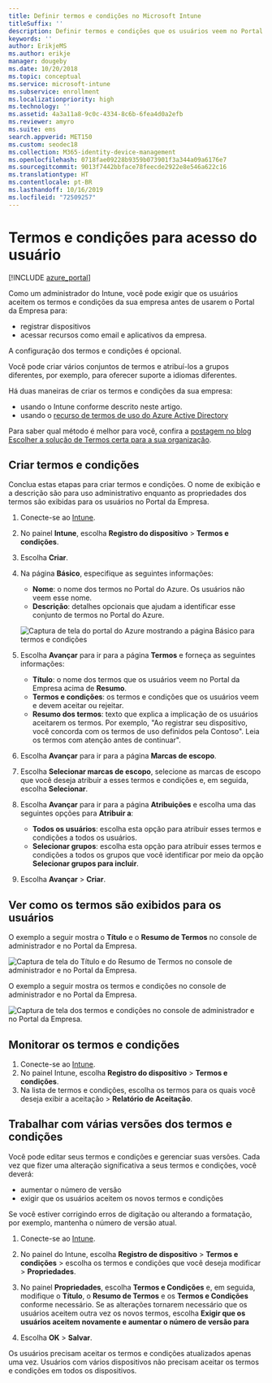 ```yaml
---
title: Definir termos e condições no Microsoft Intune
titleSuffix: ''
description: Definir termos e condições que os usuários veem no Portal da Empresa do Intune.
keywords: ''
author: ErikjeMS
ms.author: erikje
manager: dougeby
ms.date: 10/20/2018
ms.topic: conceptual
ms.service: microsoft-intune
ms.subservice: enrollment
ms.localizationpriority: high
ms.technology: ''
ms.assetid: 4a3a11a8-9c0c-4334-8c6b-6fea4d0a2efb
ms.reviewer: amyro
ms.suite: ems
search.appverid: MET150
ms.custom: seodec18
ms.collection: M365-identity-device-management
ms.openlocfilehash: 0718fae09228b9359b073901f3a344a09a6176e7
ms.sourcegitcommit: 9013f7442bbface78feecde2922e8e546a622c16
ms.translationtype: HT
ms.contentlocale: pt-BR
ms.lasthandoff: 10/16/2019
ms.locfileid: "72509257"
---
```

# <a name="terms-and-conditions-for-user-access"></a>Termos e condições para acesso do usuário

[!INCLUDE [azure_portal](../includes/azure_portal.md)]

Como um administrador do Intune, você pode exigir que os usuários aceitem os termos e condições da sua empresa antes de usarem o Portal da Empresa para:
- registrar dispositivos
- acessar recursos como email e aplicativos da empresa.

A configuração dos termos e condições é opcional.

Você pode criar vários conjuntos de termos e atribuí-los a grupos diferentes, por exemplo, para oferecer suporte a idiomas diferentes.

Há duas maneiras de criar os termos e condições da sua empresa:
- usando o Intune conforme descrito neste artigo.
- usando o [recurso de termos de uso do Azure Active Directory](https://docs.microsoft.com/azure/active-directory/governance/active-directory-tou)

Para saber qual método é melhor para você, confira a [postagem no blog Escolher a solução de Termos certa para a sua organização](https://go.microsoft.com/fwlink/?linkid=2010506&clcid=0x409). 

## <a name="create-terms-and-conditions"></a>Criar termos e condições
Conclua estas etapas para criar termos e condições. O nome de exibição e a descrição são para uso administrativo enquanto as propriedades dos termos são exibidas para os usuários no Portal da Empresa.

1. Conecte-se ao [Intune](https://go.microsoft.com/fwlink/?linkid=2090973).
2. No painel **Intune**, escolha **Registro do dispositivo** > **Termos e condições**.
3. Escolha **Criar**.
4. Na página **Básico**, especifique as seguintes informações:

   - **Nome**: o nome dos termos no Portal do Azure. Os usuários não veem esse nome.
   - **Descrição**: detalhes opcionais que ajudam a identificar esse conjunto de termos no Portal do Azure.

    ![Captura de tela do portal do Azure mostrando a página Básico para termos e condições](./media/terms-and-conditions-create/terms-basics-page.png)

5. Escolha **Avançar** para ir para a página **Termos** e forneça as seguintes informações:

   - **Título**: o nome dos termos que os usuários veem no Portal da Empresa acima de **Resumo**.
   - **Termos e condições**: os termos e condições que os usuários veem e devem aceitar ou rejeitar.
   - **Resumo dos termos**: texto que explica a implicação de os usuários aceitarem os termos. Por exemplo, "Ao registrar seu dispositivo, você concorda com os termos de uso definidos pela Contoso". Leia os termos com atenção antes de continuar".

6. Escolha **Avançar** para ir para a página **Marcas de escopo**.

7. Escolha **Selecionar marcas de escopo**, selecione as marcas de escopo que você deseja atribuir a esses termos e condições e, em seguida, escolha **Selecionar**. 

8. Escolha **Avançar** para ir para a página **Atribuições** e escolha uma das seguintes opções para **Atribuir a**:
    - **Todos os usuários**: escolha esta opção para atribuir esses termos e condições a todos os usuários.
    - **Selecionar grupos**: escolha esta opção para atribuir esses termos e condições a todos os grupos que você identificar por meio da opção **Selecionar grupos para incluir**.

9. Escolha **Avançar** > **Criar**.

## <a name="see-how-terms-are-displayed-to-your-users"></a>Ver como os termos são exibidos para os usuários
O exemplo a seguir mostra o **Título** e o **Resumo de Termos** no console de administrador e no Portal da Empresa.

![Captura de tela do Título e do Resumo de Termos no console de administrador e no Portal da Empresa.](./media/terms-and-conditions-create/terms-summary-terms.png)

O exemplo a seguir mostra os termos e condições no console de administrador e no Portal da Empresa.

![Captura de tela dos termos e condições no console de administrador e no Portal da Empresa.](./media/terms-and-conditions-create/terms-properties-terms.png)


## <a name="monitor-terms-and-conditions"></a>Monitorar os termos e condições

1. Conecte-se ao [Intune](https://go.microsoft.com/fwlink/?linkid=2090973). 
1. No painel Intune, escolha **Registro do dispositivo** > **Termos e condições**.
2. Na lista de termos e condições, escolha os termos para os quais você deseja exibir a aceitação > **Relatório de Aceitação**.

## <a name="work-with-multiple-versions-of-terms-and-conditions"></a>Trabalhar com várias versões dos termos e condições
Você pode editar seus termos e condições e gerenciar suas versões. Cada vez que fizer uma alteração significativa a seus termos e condições, você deverá:
- aumentar o número de versão
- exigir que os usuários aceitem os novos termos e condições

Se você estiver corrigindo erros de digitação ou alterando a formatação, por exemplo, mantenha o número de versão atual.

1. Conecte-se ao [Intune](https://go.microsoft.com/fwlink/?linkid=2090973).

2. No painel do Intune, escolha **Registro de dispositivo** > **Termos e condições** > escolha os termos e condições que você deseja modificar > **Propriedades**.

4. No painel **Propriedades**, escolha **Termos e Condições** e, em seguida, modifique o **Título**, o **Resumo de Termos** e os **Termos e Condições** conforme necessário. Se as alterações tornarem necessário que os usuários aceitem outra vez os novos termos, escolha **Exigir que os usuários aceitem novamente e aumentar o número de versão para**

4. Escolha **OK** > **Salvar**.

Os usuários precisam aceitar os termos e condições atualizados apenas uma vez. Usuários com vários dispositivos não precisam aceitar os termos e condições em todos os dispositivos.
